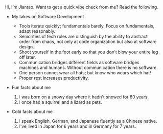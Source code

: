 Hi, I’m Jiantao. Want to get a quick vibe check from me? Read the following.

- My takes on Software Development
  - Tools iterate quickly; fundamentals barely. Focus on fundamentals, adapt reasonably.
  - Seniorities of tech roles are distinguish by the ability to abstract order from chaos, not only at code organization but also at software design.
  - Shoot yourself in the foot early so that you don't blow your entire leg off later.
  - Communication bridges different fields as software bridges machines and humans. Without communication there is no software.
  - One person cannot wear all hats; but know who wears which hat!
  - Proper rest increases productivity.
 
- Fun facts about me
  1. I was born on a snowy day where it hadn't snowed for 60 years.
  2. I once had a squirrel and a lizard as pets.

- Cold facts about me
  1. I speak English, German, and Japanese fluently as a Chinese native.
  2. I've lived in Japan for 6 years and in Germany for 7 years.

<!---
katereverie/katereverie is a ✨ special ✨ repository because its `README.md` (this file) appears on your GitHub profile.
You can click the Preview link to take a look at your changes.
--->
